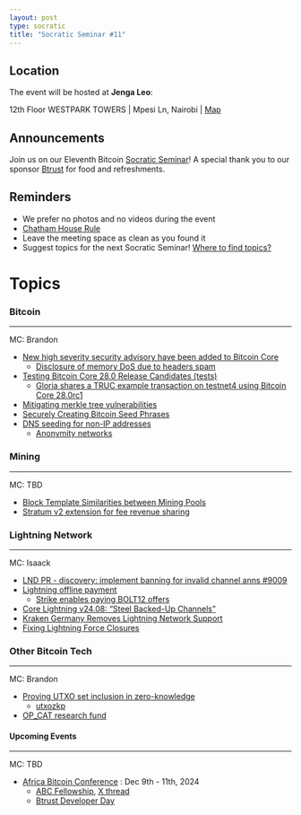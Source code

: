 ```yaml
---
layout: post
type: socratic
title: "Socratic Seminar #11"
---
```


## Location

The event will be hosted at **Jenga Leo**:

12th Floor WESTPARK TOWERS | Mpesi Ln, Nairobi | [Map](https://maps.app.goo.gl/jA86RuyuBKcE4eA47)

## Announcements

Join us on our Eleventh Bitcoin [Socratic Seminar](/about)! A special thank you to our
sponsor [Btrust](http://btrust.tech/) for food and refreshments.

## Reminders

- We prefer no photos and no videos during the event
- [Chatham House Rule](https://www.chathamhouse.org/about-us/chatham-house-rule)
- Leave the meeting space as clean as you found it
- Suggest topics for the next Socratic Seminar! [Where to find topics?](/about/find-topics)

# Topics

### Bitcoin

---

MC: Brandon

- [New high severity security advisory have been added to Bitcoin Core](https://x.com/bitcoincoreorg/status/1836683179068895452)
  - [Disclosure of memory DoS due to headers spam](https://bitcoincore.org/en/2024/09/18/disclose-headers-oom/)
- [Testing Bitcoin Core 28.0 Release Candidates (tests)](https://bitcoincore.reviews/v28-rc-testing)
  - [Gloria shares a TRUC example transaction on testnet4 using Bitcoin Core 28.0rc1](https://x.com/glozow/status/1829100551067365608)
- [Mitigating merkle tree vulnerabilities](https://delvingbitcoin.org/t/great-consensus-cleanup-revival/710/28)
- [Securely Creating Bitcoin Seed Phrases](https://blog.lopp.net/how-to-securely-create-a-bitcoin-seed-phrase/)
- [DNS seeding for non-IP addresses](https://delvingbitcoin.org/t/hardcoded-seeds-dns-seeds-and-darknet-nodes/1123)
  - [Anonymity networks](https://bitcoinops.org/en/topics/anonymity-networks/)
### Mining

---

MC: TBD

- [Block Template Similarities between Mining Pools](https://b10c.me/observations/12-template-similarity/)
- [Stratum v2 extension for fee revenue sharing](https://delvingbitcoin.org/t/pplns-with-job-declaration/1099)

### Lightning Network

---

MC: Isaack

- [LND PR - discovery: implement banning for invalid channel anns #9009](https://github.com/lightningnetwork/lnd/pull/9009)
- [Lightning offline payment](https://delvingbitcoin.org/t/privately-sending-payments-while-offline-with-bolt12/1134)
  - [Strike enables paying BOLT12 offers](https://strike.me/blog/bolt12-offers/)
- [Core Lightning v24.08: “Steel Backed-Up Channels”](https://blog.blockstream.com/core-lightning-v24-08-steel-backed-up-channels/)
- [Kraken Germany Removes Lightning Network Support](https://www.therage.co/kraken-germany-lightning-support/)
- [Fixing Lightning Force Closures](https://mblack.io/posts/fixing-lightning-force-closures/)

### Other Bitcoin Tech

---

MC: Brandon

- [Proving UTXO set inclusion in zero-knowledge](https://delvingbitcoin.org/t/proving-utxo-set-inclusion-in-zero-knowledge/1142/1)
  - [utxozkp](https://github.com/halseth/utxozkp)
- [OP_CAT research fund](https://mailing-list.bitcoindevs.xyz/bitcoindev/04b61777-7f9a-4714-b3f2-422f99e54f87n@googlegroups.com/)

#### Upcoming Events

---

MC: TBD

- [Africa Bitcoin Conference](https://afrobitcoin.org) : Dec 9th - 11th, 2024
  - [ABC Fellowship](https://afrobitcoin.org/afro-bitcoin-fellowship/), [X thread](https://x.com/AfroBitcoinOrg/status/1816223783574741450)
  - [Btrust Developer Day](https://x.com/btrustteam/status/1837177909389197547)
